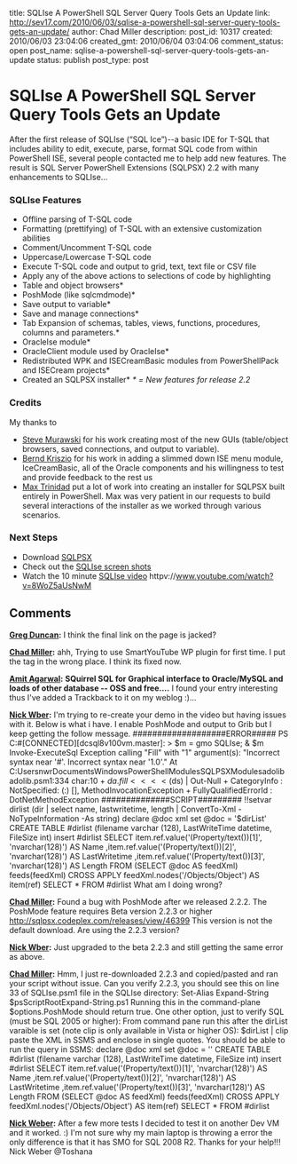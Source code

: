 title: SQLIse A PowerShell SQL Server Query Tools Gets an Update
link: http://sev17.com/2010/06/03/sqlise-a-powershell-sql-server-query-tools-gets-an-update/
author: Chad Miller
description: 
post_id: 10317
created: 2010/06/03 23:04:06
created_gmt: 2010/06/04 03:04:06
comment_status: open
post_name: sqlise-a-powershell-sql-server-query-tools-gets-an-update
status: publish
post_type: post

# SQLIse A PowerShell SQL Server Query Tools Gets an Update

After the first release of SQLIse (“SQL Ice”)--a basic IDE for T-SQL that includes ability to edit, execute, parse, format SQL code from within PowerShell ISE, several people contacted me to help add new features. The result is SQL Server PowerShell Extensions (SQLPSX) 2.2 with many enhancements to SQLIse… 

### SQLIse Features

  * Offline parsing of T-SQL code
  * Formatting (prettifying) of T-SQL with an extensive customization abilities
  * Comment/Uncomment T-SQL code
  * Uppercase/Lowercase T-SQL code
  * Execute T-SQL code and output to grid, text, text file or CSV file
  * Apply any of the above actions to selections of code by highlighting
  * Table and object browsers*
  * PoshMode (like sqlcmdmode)*
  * Save output to variable*
  * Save and manage connections*
  * Tab Expansion of schemas, tables, views, functions, procedures, columns and parameters.*
  * OracleIse module*
  * OracleClient module used by OracleIse*
  * Redistributed WPK and ISECreamBasic modules from PowerShellPack and ISECream projects*
  * Created an SQLPSX installer*
_* = New features for release 2.2_

### Credits

My thanks to 

  * [Steve Murawski](http://blog.usepowershell.com/) for his work creating most of the new GUIs (table/object browsers, saved connections, and output to variable).
  * [Bernd Kriszio](http://pauerschell.blogspot.com/) for his work in adding a slimmed down ISE menu module, IceCreamBasic, all of the Oracle components and his willingness to test and provide feedback to the rest us
  * [Max Trinidad](http://max-pit.spaces.live.com/) put a lot of work into creating an installer for SQLPSX built entirely in PowerShell. Max was very patient in our requests to build several interactions of the installer as we worked through various scenarios.

### Next Steps

  * Download [SQLPSX](http://sqlpsx.codeplex.com/)
  * Check out the [SQLIse screen shots](http://sqlpsx.codeplex.com/Project/Download/FileDownload.aspx?DownloadId=124413)
  * Watch the 10 minute [SQLIse video](http://www.youtube.com/watch?v=8WoZ5aUsNwM)
httpv://www.youtube.com/watch?v=8WoZ5aUsNwM

## Comments

**[Greg Duncan](#158 "2010-06-04 12:06:55"):** I think the final link on the page is jacked?

**[Chad Miller](#159 "2010-06-04 12:31:10"):** ahh, Trying to use SmartYouTube WP plugin for first time. I put the tag in the wrong place. I think its fixed now.

**[Amit Agarwal](#160 "2010-06-06 06:08:32"):** **SQuirrel SQL for Graphical interface to Oracle/MySQL and loads of other database -- OSS and free....** I found your entry interesting thus I've added a Trackback to it on my weblog :)...

**[Nick Wber](#161 "2010-06-14 12:27:39"):** I'm trying to re-create your demo in the video but having issues with it. Below is what i have. I enable PoshMode and output to Grib but I keep getting the follow message. ###################ERROR##### PS C:#[CONNECTED][dcsql8v100vm.master]: > $m = gmo SQLIse; & $m Invoke-ExecuteSql Exception calling "Fill" with "1" argument(s): "Incorrect syntax near '#'. Incorrect syntax near '1.0'." At C:UsersnwrDocumentsWindowsPowerShellModulesSQLPSXModulesadolibadolib.psm1:334 char:10 \+ $da.fill <<<< ($ds) | Out-Null \+ CategoryInfo : NotSpecified: (:) [], MethodInvocationException \+ FullyQualifiedErrorId : DotNetMethodException ##############SCRIPT######### !!setvar dirlist (dir | select name, lastwritetime, length | ConvertTo-Xml -NoTypeInformation -As string) declare @doc xml set @doc = '$dirList' CREATE TABLE #dirlist (filename varchar (128), LastWriteTime datetime, FileSize int) insert #dirlist SELECT item.ref.value('(Property/text())[1]', 'nvarchar(128)') AS Name ,item.ref.value('(Property/text())[2]', 'nvarchar(128)') AS LastWritetime ,item.ref.value('(Property/text())[3]', 'nvarchar(128)') AS Length FROM (SELECT @doc AS feedXml) feeds(feedXml) CROSS APPLY feedXml.nodes('/Objects/Object') AS item(ref) SELECT * FROM #dirlist What am I doing wrong?

**[Chad Miller](#162 "2010-06-14 13:11:13"):** Found a bug with PoshMode after we released 2.2.2. The PoshMode feature requires Beta version 2.2.3 or higher http://sqlpsx.codeplex.com/releases/view/46399 This version is not the default download. Are using the 2.2.3 version?

**[Nick Wber](#163 "2010-06-14 14:29:52"):** Just upgraded to the beta 2.2.3 and still getting the same error as above.

**[Chad Miller](#164 "2010-06-14 17:02:41"):** Hmm, I just re-downloaded 2.2.3 and copied/pasted and ran your script without issue. Can you verify 2.2.3, you should see this on line 33 of SQLIse.psm1 file in the SQLIse directory: Set-Alias Expand-String $psScriptRootExpand-String.ps1 Running this in the command-plane $options.PoshMode should return true. One other option, just to verify SQL (must be SQL 2005 or higher): From command pane run this after the dirList varaible is set (note clip is only available in Vista or higher OS): $dirList | clip paste the XML in SSMS and enclose in single quotes. You should be able to run the query in SSMS: declare @doc xml set @doc = '' CREATE TABLE #dirlist (filename varchar (128), LastWriteTime datetime, FileSize int) insert #dirlist SELECT item.ref.value('(Property/text())[1]', 'nvarchar(128)') AS Name ,item.ref.value('(Property/text())[2]', 'nvarchar(128)') AS LastWritetime ,item.ref.value('(Property/text())[3]', 'nvarchar(128)') AS Length FROM (SELECT @doc AS feedXml) feeds(feedXml) CROSS APPLY feedXml.nodes('/Objects/Object') AS item(ref) SELECT * FROM #dirlist

**[Nick Weber](#165 "2010-06-14 23:21:40"):** After a few more tests I decided to test it on another Dev VM and it worked. :) I'm not sure why my main laptop is throwing a error the only difference is that it has SMO for SQL 2008 R2. Thanks for your help!!! Nick Weber @Toshana

